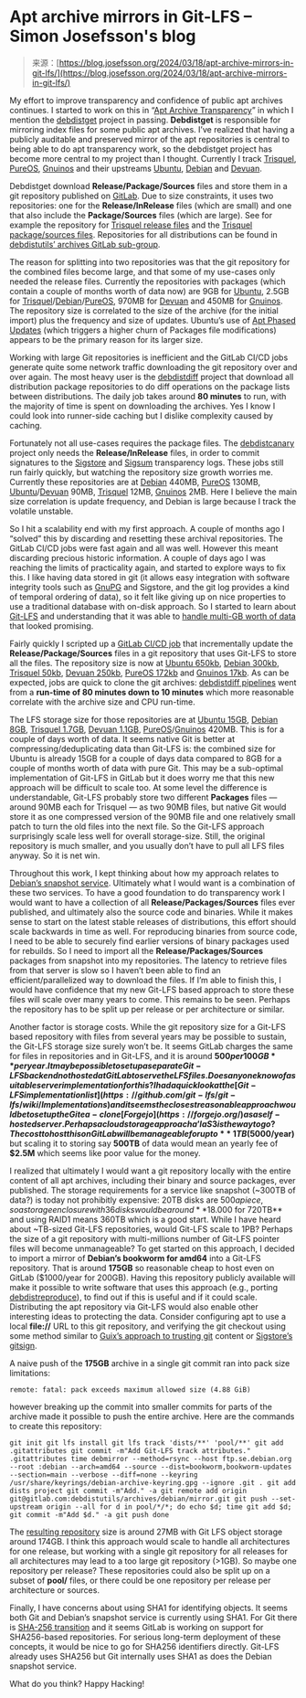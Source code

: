 <!--yml
category: 未分类
date: 2024-05-29 12:29:45
-->

# Apt archive mirrors in Git-LFS – Simon Josefsson's blog

> 来源：[https://blog.josefsson.org/2024/03/18/apt-archive-mirrors-in-git-lfs/](https://blog.josefsson.org/2024/03/18/apt-archive-mirrors-in-git-lfs/)

My effort to improve transparency and confidence of public apt archives continues. I started to work on this in “[Apt Archive Transparency](https://blog.josefsson.org/2023/02/01/apt-archive-transparency-debdistdiff-apt-canary/)” in which I mention the [debdistget](https://gitlab.com/debdistutils/debdistget/) project in passing. **Debdistget** is responsible for mirroring index files for some public apt archives. I’ve realized that having a publicly auditable and preserved mirror of the apt repositories is central to being able to do apt transparency work, so the debdistget project has become more central to my project than I thought. Currently I track [Trisquel](https://trisquel.info/), [PureOS](https://pureos.net/), [Gnuinos](https://www.gnuinos.org/) and their upstreams [Ubuntu](https://ubuntu.com/), [Debian](https://www.debian.org/) and [Devuan](https://www.devuan.org/).

Debdistget download **Release/Package/Sources** files and store them in a git repository published on [GitLab](https://about.gitlab.com/). Due to size constraints, it uses two repositories: one for the **Release/InRelease** files (which are small) and one that also include the **Package/Sources** files (which are large). See for example the repository for [Trisquel release files](https://gitlab.com/debdistutils/archives/trisquel/releases) and the [Trisquel package/sources files](https://gitlab.com/debdistutils/archives/trisquel/packages). Repositories for all distributions can be found in [debdistutils’ archives GitLab sub-group](https://gitlab.com/debdistutils/archives).

The reason for splitting into two repositories was that the git repository for the combined files become large, and that some of my use-cases only needed the release files. Currently the repositories with packages (which contain a couple of months worth of data now) are 9GB for [Ubuntu](https://gitlab.com/debdistutils/archives/ubuntu/packages), 2.5GB for [Trisquel](https://gitlab.com/debdistutils/archives/trisquel/packages)/[Debian](https://gitlab.com/debdistutils/archives/debian/packages)/[PureOS](https://gitlab.com/debdistutils/archives/pureos/packages), 970MB for [Devuan](https://gitlab.com/debdistutils/archives/devuan/packages) and 450MB for [Gnuinos](https://gitlab.com/debdistutils/archives/gnuinos/packages). The repository size is correlated to the size of the archive (for the initial import) plus the frequency and size of updates. Ubuntu’s use of [Apt Phased Updates](https://wiki.ubuntu.com/PhasedUpdates) (which triggers a higher churn of Packages file modifications) appears to be the primary reason for its larger size.

Working with large Git repositories is inefficient and the GitLab CI/CD jobs generate quite some network traffic downloading the git repository over and over again. The most heavy user is the [debdistdiff](https://gitlab.com/debdistutils/debdistdiff) project that download all distribution package repositories to do diff operations on the package lists between distributions. The daily job takes around **80 minutes** to run, with the majority of time is spent on downloading the archives. Yes I know I could look into runner-side caching but I dislike complexity caused by caching.

Fortunately not all use-cases requires the package files. The [debdistcanary](https://gitlab.com/debdistutils/debdistcanary) project only needs the **Release/InRelease** files, in order to commit signatures to the [Sigstore](https://docs.sigstore.dev/) and [Sigsum](https://www.sigsum.org/) transparency logs. These jobs still run fairly quickly, but watching the repository size growth worries me. Currently these repositories are at [Debian](https://gitlab.com/debdistutils/canary/debian) 440MB, [PureOS](https://gitlab.com/debdistutils/canary/pureos) 130MB, [Ubuntu](https://gitlab.com/debdistutils/canary/ubuntu)/[Devuan](https://gitlab.com/debdistutils/canary/devuan) 90MB, [Trisquel](https://gitlab.com/debdistutils/canary/trisquel) 12MB, [Gnuinos](https://gitlab.com/debdistutils/canary/gnuinos) 2MB. Here I believe the main size correlation is update frequency, and Debian is large because I track the volatile unstable.

So I hit a scalability end with my first approach. A couple of months ago I “solved” this by discarding and resetting these archival repositories. The GitLab CI/CD jobs were fast again and all was well. However this meant discarding precious historic information. A couple of days ago I was reaching the limits of practicality again, and started to explore ways to fix this. I like having data stored in git (it allows easy integration with software integrity tools such as [GnuPG](https://gnupg.org/) and Sigstore, and the git log provides a kind of temporal ordering of data), so it felt like giving up on nice properties to use a traditional database with on-disk approach. So I started to learn about [Git-LFS](https://git-lfs.com/) and understanding that it was able to [handle multi-GB worth of data](https://devblogs.microsoft.com/bharry/the-largest-git-repo-on-the-planet/) that looked promising.

Fairly quickly I scripted up a [GitLab CI/CD job](https://gitlab.com/debdistutils/debdistget/-/blob/main/ci-debdistget-dists.yml) that incrementally update the **Release/Package/Sources** files in a git repository that uses Git-LFS to store all the files. The repository size is now at [Ubuntu 650kb](https://gitlab.com/debdistutils/dists/ubuntu), [Debian 300kb](https://gitlab.com/debdistutils/dists/debian), [Trisquel 50kb](https://gitlab.com/debdistutils/dists/trisquel), [Devuan 250kb](https://gitlab.com/debdistutils/dists/devuan), [PureOS 172kb](https://gitlab.com/debdistutils/dists/pureos) and [Gnuinos 17kb](https://gitlab.com/debdistutils/dists/gnuinos). As can be expected, jobs are quick to clone the git archives: [debdistdiff pipelines](https://gitlab.com/debdistutils/debdistdiff/-/pipelines) went from a **run-time of 80 minutes down to 10 minutes** which more reasonable correlate with the archive size and CPU run-time.

The LFS storage size for those repositories are at [Ubuntu 15GB](https://gitlab.com/debdistutils/dists/ubuntu), [Debian 8GB](https://gitlab.com/debdistutils/dists/debian), [Trisquel 1.7GB](https://gitlab.com/debdistutils/dists/trisquel), [Devuan 1.1GB](https://gitlab.com/debdistutils/dists/devuan), [PureOS](https://gitlab.com/debdistutils/dists/pureos)/[Gnuinos](https://gitlab.com/debdistutils/dists/gnuinos) 420MB. This is for a couple of days worth of data. It seems native Git is better at compressing/deduplicating data than Git-LFS is: the combined size for Ubuntu is already 15GB for a couple of days data compared to 8GB for a couple of months worth of data with pure Git. This may be a sub-optimal implementation of Git-LFS in GitLab but it does worry me that this new approach will be difficult to scale too. At some level the difference is understandable, Git-LFS probably store two different **Packages** files — around 90MB each for Trisquel — as two 90MB files, but native Git would store it as one compressed version of the 90MB file and one relatively small patch to turn the old files into the next file. So the Git-LFS approach surprisingly scale less well for overall storage-size. Still, the original repository is much smaller, and you usually don’t have to pull all LFS files anyway. So it is net win.

Throughout this work, I kept thinking about how my approach relates to [Debian’s snapshot service](https://snapshot.debian.org/). Ultimately what I would want is a combination of these two services. To have a good foundation to do transparency work I would want to have a collection of all **Release/Packages/Sources** files ever published, and ultimately also the source code and binaries. While it makes sense to start on the latest stable releases of distributions, this effort should scale backwards in time as well. For reproducing binaries from source code, I need to be able to securely find earlier versions of binary packages used for rebuilds. So I need to import all the **Release/Packages/Sources** packages from snapshot into my repositories. The latency to retrieve files from that server is slow so I haven’t been able to find an efficient/parallelized way to download the files. If I’m able to finish this, I would have confidence that my new Git-LFS based approach to store these files will scale over many years to come. This remains to be seen. Perhaps the repository has to be split up per release or per architecture or similar.

Another factor is storage costs. While the git repository size for a Git-LFS based repository with files from several years may be possible to sustain, the Git-LFS storage size surely won’t be. It seems GitLab charges the same for files in repositories and in Git-LFS, and it is around **$500 per 100GB** per year. It may be possible to setup a separate Git-LFS backend not hosted at GitLab to serve the LFS files. Does anyone know of a suitable server implementation for this? I had a quick look at the [Git-LFS implementation list](https://github.com/git-lfs/git-lfs/wiki/Implementations) and it seems the closest reasonable approach would be to setup the Gitea-clone [Forgejo](https://forgejo.org/) as a self-hosted server. Perhaps a cloud storage approach a’la S3 is the way to go? The cost to host this on GitLab will be manageable for up to **~1TB ($5000/year)** but scaling it to storing say **500TB** of data would mean an yearly fee of **$2.5M** which seems like poor value for the money.

I realized that ultimately I would want a git repository locally with the entire content of all apt archives, including their binary and source packages, ever published. The storage requirements for a service like snapshot (~300TB of data?) is today not prohibitly expensive: 20TB disks are $500 a piece, so a storage enclosure with 36 disks would be around **$18.000 for 720TB** and using RAID1 means 360TB which is a good start. While I have heard about ~TB-sized Git-LFS repositories, would Git-LFS scale to 1PB? Perhaps the size of a git repository with multi-millions number of Git-LFS pointer files will become unmanageable? To get started on this approach, I decided to import a mirror of **Debian’s bookworm for amd64** into a Git-LFS repository. That is around **175GB** so reasonable cheap to host even on GitLab ($1000/year for 200GB). Having this repository publicly available will make it possible to write software that uses this approach (e.g., porting [debdistreproduce](https://gitlab.com/debdistutils/debdistreproduce)), to find out if this is useful and if it could scale. Distributing the apt repository via Git-LFS would also enable other interesting ideas to protecting the data. Consider configuring apt to use a local **file://** URL to this git repository, and verifying the git checkout using some method similar to [Guix’s approach to trusting git](https://archive.fosdem.org/2023/schedule/event/security_where_does_that_code_come_from/) content or [Sigstore’s gitsign](https://github.com/sigstore/gitsign).

A naive push of the **175GB** archive in a single git commit ran into pack size limitations:

`remote: fatal: pack exceeds maximum allowed size (4.88 GiB)`

however breaking up the commit into smaller commits for parts of the archive made it possible to push the entire archive. Here are the commands to create this repository:

`git init
git lfs install
git lfs track 'dists/**' 'pool/**'
git add .gitattributes
git commit -m"Add Git-LFS track attributes." .gitattributes
time debmirror --method=rsync --host ftp.se.debian.org --root :debian --arch=amd64 --source --dist=bookworm,bookworm-updates --section=main --verbose --diff=none --keyring /usr/share/keyrings/debian-archive-keyring.gpg --ignore .git .
git add dists project
git commit -m"Add." -a
git remote add origin git@gitlab.com:debdistutils/archives/debian/mirror.git
git push --set-upstream origin --all
for d in pool/*/*; do
echo $d;
time git add $d;
git commit -m"Add $d." -a
git push
done`

The [resulting repository](https://gitlab.com/debdistutils/archives/debian/mirror) size is around 27MB with Git LFS object storage around 174GB. I think this approach would scale to handle all architectures for one release, but working with a single git repository for all releases for all architectures may lead to a too large git repository (>1GB). So maybe one repository per release? These repositories could also be split up on a subset of **pool/** files, or there could be one repository per release per architecture or sources.

Finally, I have concerns about using SHA1 for identifying objects. It seems both Git and Debian’s snapshot service is currently using SHA1\. For Git there is [SHA-256 transition](https://git-scm.com/docs/hash-function-transition) and it seems GitLab is working on support for SHA256-based repositories. For serious long-term deployment of these concepts, it would be nice to go for SHA256 identifiers directly. Git-LFS already uses SHA256 but Git internally uses SHA1 as does the Debian snapshot service.

What do you think? Happy Hacking!